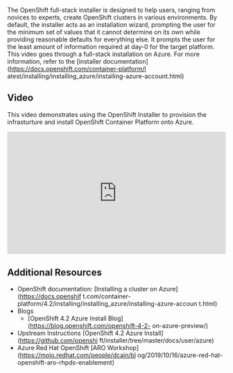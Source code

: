 The OpenShift full-stack installer is designed to help users, ranging from
novices to experts, create OpenShift clusters in various environments. By
default, the installer acts as an installation wizard, prompting the user for
the minimum set of values that it cannot determine on its own while providing
reasonable defaults for everything else. It prompts the user for the least
amount of information required at day-0 for the target platform. This video
goes through a full-stack installation on Azure. For more information, refer
to the [installer documentation](https://docs.openshift.com/container-platform/l
atest/installing/installing_azure/installing-azure-account.html)

## Video

This video demonstrates using the OpenShift Installer to provision the
infrasturture and install OpenShift Container Platform onto Azure.

<div style="
    position: relative; 
    padding-bottom: 56.25%; 
    margin-bottom: 2em;
    height: 0; 
    overflow: hidden; 
    max-width: 100%; 
    height: auto;">
    <iframe 
        src="https://www.youtube.com/embed/c4UbHQ3nR-8" 
        frameborder="0" 
        allowfullscreen 
        style="
            position: absolute; 
            top: 0; 
            left: 0; 
            width: 100%; 
            height: 100%;
        ">
    </iframe>
</div>

## Additional Resources

* OpenShift documentation: [Installing a cluster on Azure](https://docs.openshif
t.com/container-platform/4.2/installing/installing_azure/installing-azure-accoun
t.html)
* Blogs
  * [OpenShift 4.2 Azure Install Blog](https://blog.openshift.com/openshift-4-2-
on-azure-preview/)
* Upstream Instructions [OpenShift 4.2 Azure Install](https://github.com/openshi
ft/installer/tree/master/docs/user/azure)
* Azure Red Hat OpenShift [ARO Workshop](https://mojo.redhat.com/people/dcain/bl
og/2019/10/16/azure-red-hat-openshift-aro-rhpds-enablement)
